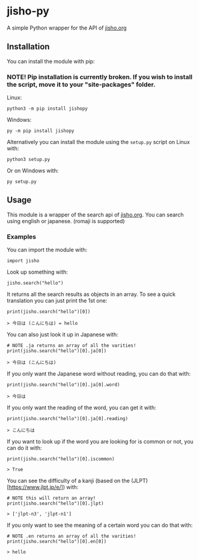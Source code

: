 # jisho-py
A simple Python wrapper for the API of [jisho.org](https://jisho.org/)

## Installation
You can install the module with pip:

### NOTE! Pip installation is currently broken. If you wish to install the script, move it to your "site-packages" folder.

Linux:

```
python3 -m pip install jishopy
``` 

Windows:

```
py -m pip install jishopy
``` 

Alternatively you can install the module using the `setup.py` script on Linux with:

```
python3 setup.py
``` 

Or on Windows with:

```
py setup.py
``` 


## Usage
This module is a wrapper of the search api of [jisho.org](https://jisho.org/).
You can search using english or japanese. (romaji is supported)

### Examples
You can import the module with:
```python3
import jisho
```
Look up something with:
```python3
jisho.search("hello")
```
It returns all the search results as objects in an array.
To see a quick translation you can just print the 1st one:
```python3
print(jisho.search("hello")[0])
```
```
> 今日は (こんにちは) = hello
```
You can also just look it up in Japanese with: 
```python3
# NOTE .ja returns an array of all the varities!
print(jisho.search("hello")[0].ja[0])
```
```
> 今日は (こんにちは)
```
If you only want the Japanese word without reading, you can do that with:
```python3
print(jisho.search("hello")[0].ja[0].word)
```
```
> 今日は
```
If you only want the reading of the word, you can get it with:
```python3
print(jisho.search("hello")[0].ja[0].reading)
```
```
> こんにちは
```
If you want to look up if the word you are looking for is common or not, you can do it with:
```python3
print(jisho.search("hello")[0].iscommon)
```
```
> True
```
You can see the difficulty of a kanji (based on the (JLPT)[https://www.jlpt.jp/e/]) with:
```python3
# NOTE this will return an array!
print(jisho.search("hello")[0].jlpt)
```
```
> ['jlpt-n3', 'jlpt-n1']
```
If you only want to see the meaning of a certain word you can do that with:
```python3
# NOTE .en returns an array of all the varities!
print(jisho.search("hello")[0].en[0])
```
```
> hello
```
